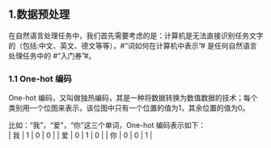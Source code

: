 ## 1.数据预处理  
在自然语言处理任务中，我们首先需要考虑的是：计算机是无法直接识别任务文字的（包括:中文、英文、德文等等），#“词如何在计算机中表示”# 是任何自然语言处理任务中的 #“入门券”#。

### 1.1 One-hot 编码  
One-hot 编码，又叫做独热编码，其是一种将数据转换为数值数据的技术；每个类别用一个位图来表示，该位图中只有一个位置的值为1，其余位置的值为0。  

比如：“我”，“爱”，“你”这三个单词，One-hot 编码表示如下：   
| 我 | 1 | 0 | 0 |
| 爱 | 0 | 1 | 0 |
| 你 | 0 | 0 | 1 |


